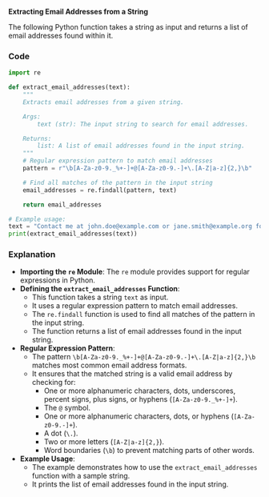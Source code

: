 **Extracting Email Addresses from a String**

The following Python function takes a string as input and returns a list of email addresses found within it.

### Code

```python
import re

def extract_email_addresses(text):
    """
    Extracts email addresses from a given string.

    Args:
        text (str): The input string to search for email addresses.

    Returns:
        list: A list of email addresses found in the input string.
    """
    # Regular expression pattern to match email addresses
    pattern = r"\b[A-Za-z0-9._%+-]+@[A-Za-z0-9.-]+\.[A-Z|a-z]{2,}\b"

    # Find all matches of the pattern in the input string
    email_addresses = re.findall(pattern, text)

    return email_addresses

# Example usage:
text = "Contact me at john.doe@example.com or jane.smith@example.org for more information."
print(extract_email_addresses(text))
```

### Explanation

- **Importing the `re` Module**: The `re` module provides support for regular expressions in Python.
- **Defining the `extract_email_addresses` Function**:
  - This function takes a string `text` as input.
  - It uses a regular expression pattern to match email addresses.
  - The `re.findall` function is used to find all matches of the pattern in the input string.
  - The function returns a list of email addresses found in the input string.
- **Regular Expression Pattern**:
  - The pattern `\b[A-Za-z0-9._%+-]+@[A-Za-z0-9.-]+\.[A-Z|a-z]{2,}\b` matches most common email address formats.
  - It ensures that the matched string is a valid email address by checking for:
    - One or more alphanumeric characters, dots, underscores, percent signs, plus signs, or hyphens (`[A-Za-z0-9._%+-]+`).
    - The `@` symbol.
    - One or more alphanumeric characters, dots, or hyphens (`[A-Za-z0-9.-]+`).
    - A dot (`\.`).
    - Two or more letters (`[A-Z|a-z]{2,}`).
    - Word boundaries (`\b`) to prevent matching parts of other words.
- **Example Usage**:
  - The example demonstrates how to use the `extract_email_addresses` function with a sample string.
  - It prints the list of email addresses found in the input string.